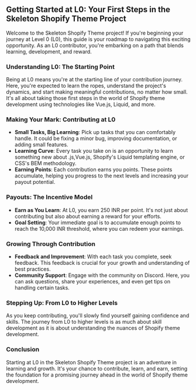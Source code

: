 ## Getting Started at L0: Your First Steps in the Skeleton Shopify Theme Project

Welcome to the Skeleton Shopify Theme project! If you're beginning your journey at Level 0 (L0), this guide is your roadmap to navigating this exciting opportunity. As an L0 contributor, you're embarking on a path that blends learning, development, and reward.

### Understanding L0: The Starting Point
Being at L0 means you're at the starting line of your contribution journey. Here, you're expected to learn the ropes, understand the project's dynamics, and start making meaningful contributions, no matter how small. It's all about taking those first steps in the world of Shopify theme development using technologies like Vue.js, Liquid, and more.

### Making Your Mark: Contributing at L0
- **Small Tasks, Big Learning**: Pick up tasks that you can comfortably handle. It could be fixing a minor bug, improving documentation, or adding small features.
- **Learning Curve**: Every task you take on is an opportunity to learn something new about .js,Vue.js, Shopify's Liquid templating engine, or CSS's BEM methodology.
- **Earning Points**: Each contribution earns you points. These points accumulate, helping you progress to the next levels and increasing your payout potential.

### Payouts: The Incentive Model
- **Earn as You Learn**: At L0, you earn 250 INR per point. It's not just about contributing but also about earning a reward for your efforts.
- **Goal Setting**: Your immediate goal is to accumulate enough points to reach the 10,000 INR threshold, where you can redeem your earnings.

### Growing Through Contribution
- **Feedback and Improvement**: With each task you complete, seek feedback. This feedback is crucial for your growth and understanding of best practices.
- **Community Support**: Engage with the community on Discord. Here, you can ask questions, share your experiences, and even get tips on handling certain tasks.

### Stepping Up: From L0 to Higher Levels
As you keep contributing, you'll slowly find yourself gaining confidence and skills. The journey from L0 to higher levels is as much about skill development as it is about understanding the nuances of Shopify theme development.

### Conclusion
Starting at L0 in the Skeleton Shopify Theme project is an adventure in learning and growth. It's your chance to contribute, learn, and earn, setting the foundation for a promising journey ahead in the world of Shopify theme development.